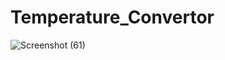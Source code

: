 # Temperature_Convertor
![Screenshot (61)](https://github.com/Saksham9944/Temperature_Convertor/assets/128057183/78a8628f-f24c-444b-82bd-6d2cb104be11)
